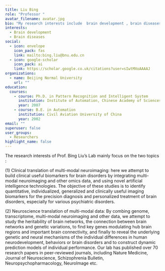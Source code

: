```yaml
---
title: Liu Bing
role: "Professor "
avatar_filename: avatar.jpg
bio: "My research interests include  brain development , brain diseases "
interests:
  - Brain development
  - Brain diseases
social:
  - icon: envelope
    icon_pack: fas
    link: mailto:bing.liu@bnu.edu.cn
  - icon: google-scholar
    icon_pack: ai
    link: https://scholar.google.co.uk/citations?user=sIwtMXoAAAAJ
organizations:
  - name: Beijing Normal University
    url: ""
education:
  courses:
    - course: Ph.D. in Pattern Recognition and Intelligent System
      institution: Institute of Automation, Chinese Academy of Sciences
      year: 2007
    - course: B.E. in Automation
      institution: Civil Aviation University of China
      year: 2002
email: ""
superuser: false
user_groups:
  - Researchers
highlight_name: false
---
```

The research interests of Prof. Bing Liu’s Lab mainly focus on the two topics :

(1) Clinical translation of multi-modal neuroimaging: here we attempt to build clinical useful biomarkers for brain disorders by integrating multi-modal neuroimaging and other omics data, and using novel artificial intelligence technologies. The objective of these studies is to identify quantitative, individualized, generalized and clinically useful imaging biomarkers for the precision diagnosis and personalized treatment of brain disorders, especially for various psychiatric disorders.

(2) Neuroscience translation of multi-modal data: By combing genome, transcriptome, multi-modal neuroimaging and other data, we attempt to study the heritability of brain networks, the connection between brain networks and genetic variations, to find key genes modulating hub brain regions and important brain connectivity, and finally to reveal the underlying genetic and neural mechanisms of the individual differences in human neurodevelopment, behaviors or brain disorders and to construct dynamic prediction models of individual performance. Our lab has published over 70 research papers in peer-reviewed journals, including Nature Medicine, Journal of Neuroscience, Schizophrenia Bulletin, Neuropsychopharmacology, NeuroImage etc.